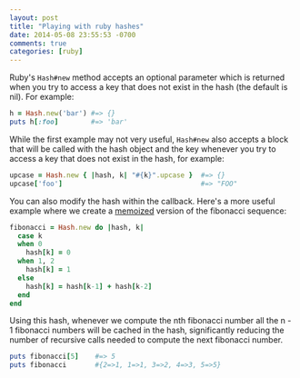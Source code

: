 ```yaml
---
layout: post
title: "Playing with ruby hashes"
date: 2014-05-08 23:55:53 -0700
comments: true
categories: [ruby]
---
```


Ruby's `Hash#new` method accepts an optional parameter which is
returned when you try to access a key that does not exist in the hash (the default is nil). For example:

```ruby
h = Hash.new('bar') #=> {}
puts h[:foo]        #=> 'bar'
```

While the first example may not very useful, `Hash#new` also accepts a
block that will be called with the hash object and the key whenever you try to access
a key that does not exist in the hash, for example:

<!-- more -->

```ruby
upcase = Hash.new { |hash, k| "#{k}".upcase }  #=> {}
upcase['foo']                                  #=> "FOO"
```
You can also modify the hash within the callback. Here's a more useful
example where we create a
[memoized](http://en.wikipedia.org/wiki/Memoization) version of the fibonacci sequence:

```ruby
fibonacci = Hash.new do |hash, k|
  case k
  when 0
    hash[k] = 0
  when 1, 2
    hash[k] = 1
  else
    hash[k] = hash[k-1] + hash[k-2]
  end
end
```

Using this hash, whenever we compute the nth
fibonacci number all the n - 1 fibonacci
numbers will be cached in the hash, significantly reducing the number of
recursive calls needed to compute the next fibonacci number.

```ruby
puts fibonacci[5]    #=> 5
puts fibonacci       #{2=>1, 1=>1, 3=>2, 4=>3, 5=>5}
```

